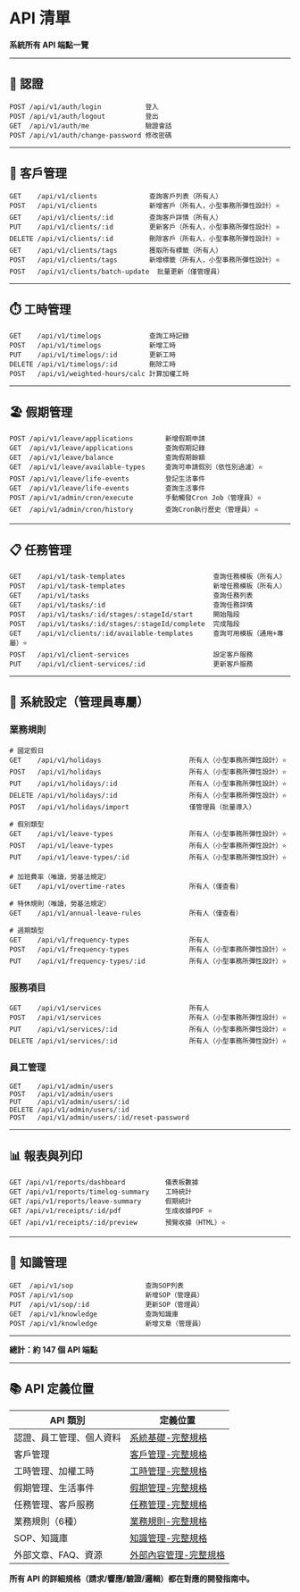 # API 清單

**系統所有 API 端點一覽**

---

## 🔐 認證
```
POST /api/v1/auth/login           登入
POST /api/v1/auth/logout          登出
GET  /api/v1/auth/me              驗證會話
POST /api/v1/auth/change-password 修改密碼
```

---

## 🏢 客戶管理
```
GET    /api/v1/clients             查詢客戶列表（所有人）
POST   /api/v1/clients             新增客戶（所有人，小型事務所彈性設計）⭐
GET    /api/v1/clients/:id         查詢客戶詳情（所有人）
PUT    /api/v1/clients/:id         更新客戶（所有人，小型事務所彈性設計）⭐
DELETE /api/v1/clients/:id         刪除客戶（所有人，小型事務所彈性設計）⭐
GET    /api/v1/clients/tags        獲取所有標籤（所有人）
POST   /api/v1/clients/tags        新增標籤（所有人，小型事務所彈性設計）⭐
POST   /api/v1/clients/batch-update  批量更新（僅管理員）
```

---

## ⏱️ 工時管理
```
GET    /api/v1/timelogs            查詢工時記錄
POST   /api/v1/timelogs            新增工時
PUT    /api/v1/timelogs/:id        更新工時
DELETE /api/v1/timelogs/:id        刪除工時
POST   /api/v1/weighted-hours/calc 計算加權工時
```

---

## 🏖️ 假期管理
```
POST /api/v1/leave/applications        新增假期申請
GET  /api/v1/leave/applications        查詢假期記錄
GET  /api/v1/leave/balance             查詢假期餘額
GET  /api/v1/leave/available-types     查詢可申請假別（依性別過濾）⭐
POST /api/v1/leave/life-events         登記生活事件
GET  /api/v1/leave/life-events         查詢生活事件
POST /api/v1/admin/cron/execute        手動觸發Cron Job（管理員）⭐
GET  /api/v1/admin/cron/history        查詢Cron執行歷史（管理員）⭐
```

---

## 📋 任務管理
```
GET    /api/v1/task-templates                      查詢任務模板（所有人）
POST   /api/v1/task-templates                      新增任務模板（所有人）
GET    /api/v1/tasks                               查詢任務列表
GET    /api/v1/tasks/:id                           查詢任務詳情
POST   /api/v1/tasks/:id/stages/:stageId/start     開始階段
POST   /api/v1/tasks/:id/stages/:stageId/complete  完成階段
GET    /api/v1/clients/:id/available-templates     查詢可用模板（通用+專屬）⭐
POST   /api/v1/client-services                     設定客戶服務
PUT    /api/v1/client-services/:id                 更新客戶服務
```

---

## 🔧 系統設定（管理員專屬）

### 業務規則
```
# 國定假日
GET    /api/v1/holidays                      所有人（小型事務所彈性設計）⭐
POST   /api/v1/holidays                      所有人（小型事務所彈性設計）⭐
PUT    /api/v1/holidays/:id                  所有人（小型事務所彈性設計）⭐
DELETE /api/v1/holidays/:id                  所有人（小型事務所彈性設計）⭐
POST   /api/v1/holidays/import               僅管理員（批量導入）

# 假別類型
GET    /api/v1/leave-types                   所有人（小型事務所彈性設計）⭐
POST   /api/v1/leave-types                   所有人（小型事務所彈性設計）⭐
PUT    /api/v1/leave-types/:id               所有人（小型事務所彈性設計）⭐

# 加班費率（唯讀，勞基法規定）
GET    /api/v1/overtime-rates                所有人（僅查看）

# 特休規則（唯讀，勞基法規定）
GET    /api/v1/annual-leave-rules            所有人（僅查看）

# 週期類型
GET    /api/v1/frequency-types               所有人
POST   /api/v1/frequency-types               所有人（小型事務所彈性設計）⭐
PUT    /api/v1/frequency-types/:id           所有人（小型事務所彈性設計）⭐
```

### 服務項目
```
GET    /api/v1/services                      所有人
POST   /api/v1/services                      所有人（小型事務所彈性設計）⭐
PUT    /api/v1/services/:id                  所有人（小型事務所彈性設計）⭐
DELETE /api/v1/services/:id                  所有人（小型事務所彈性設計）⭐
```

### 員工管理
```
GET    /api/v1/admin/users
POST   /api/v1/admin/users
PUT    /api/v1/admin/users/:id
DELETE /api/v1/admin/users/:id
POST   /api/v1/admin/users/:id/reset-password
```

---

## 📊 報表與列印
```
GET /api/v1/reports/dashboard          儀表板數據
GET /api/v1/reports/timelog-summary    工時統計
GET /api/v1/reports/leave-summary      假期統計
GET /api/v1/receipts/:id/pdf           生成收據PDF ⭐
GET /api/v1/receipts/:id/preview       預覽收據（HTML）⭐
```

---

## 📖 知識管理
```
GET  /api/v1/sop                  查詢SOP列表
POST /api/v1/sop                  新增SOP（管理員）
PUT  /api/v1/sop/:id              更新SOP（管理員）
GET  /api/v1/knowledge            查詢知識庫
POST /api/v1/knowledge            新增文章（管理員）
```

---

**總計：約 147 個 API 端點**

---

## 📚 API 定義位置

| API 類別 | 定義位置 |
|---------|---------|
| 認證、員工管理、個人資料 | [系統基礎-完整規格](../開發指南/系統基礎-完整規格.md) |
| 客戶管理 | [客戶管理-完整規格](../開發指南/客戶管理-完整規格.md) |
| 工時管理、加權工時 | [工時管理-完整規格](../開發指南/工時管理-完整規格.md) |
| 假期管理、生活事件 | [假期管理-完整規格](../開發指南/假期管理-完整規格.md) |
| 任務管理、客戶服務 | [任務管理-完整規格](../開發指南/任務管理-完整規格.md) |
| 業務規則（6種）| [業務規則-完整規格](../開發指南/業務規則-完整規格.md) |
| SOP、知識庫 | [知識管理-完整規格](../開發指南/知識管理-完整規格.md) |
| 外部文章、FAQ、資源 | [外部內容管理-完整規格](../開發指南/外部內容管理-完整規格.md) |

**所有 API 的詳細規格（請求/響應/驗證/邏輯）都在對應的開發指南中。**

